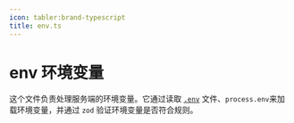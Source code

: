 ```yaml
---
icon: tabler:brand-typescript
title: env.ts
---
```


# env 环境变量

这个文件负责处理服务端的环境变量。它通过读取 [`.env`](../env) 文件、`process.env`来加载环境变量，并通过 `zod` 验证环境变量是否符合规则。
